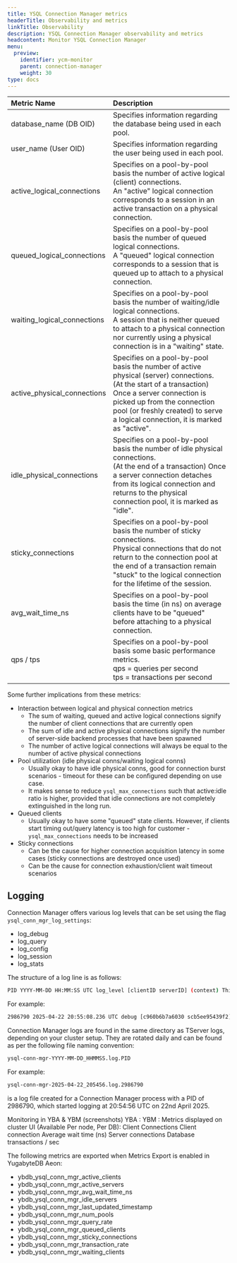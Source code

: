 ```yaml
---
title: YSQL Connection Manager metrics
headerTitle: Observability and metrics
linkTitle: Observability
description: YSQL Connection Manager observability and metrics
headcontent: Monitor YSQL Connection Manager
menu:
  preview:
    identifier: ycm-monitor
    parent: connection-manager
    weight: 30
type: docs
---
```


| Metric Name | Description |
| :--- | :--- |
| database_name (DB OID) | Specifies information regarding the database being used in each pool. |
| user_name (User OID) | Specifies information regarding the user being used in each pool. |
| active_logical_connections | Specifies on a pool-by-pool basis the number of active logical (client) connections.<br>An "active" logical connection corresponds to a session in an active transaction on a physical connection. |
| queued_logical_connections | Specifies on a pool-by-pool basis the number of queued logical connections.<br>A "queued" logical connection corresponds to a session that is queued up to attach to a physical connection. |
| waiting_logical_connections | Specifies on a pool-by-pool basis the number of waiting/idle logical connections.<br>A session that is neither queued to attach to a physical connection nor currently using a physical connection is in a "waiting" state. |
| active_physical_connections | Specifies on a pool-by-pool basis the number of active physical (server) connections.<br>(At the start of a transaction) Once a server connection is picked up from the connection pool (or freshly created) to serve a logical connection, it is marked as "active". |
| idle_physical_connections | Specifies on a pool-by-pool basis the number of idle physical connections.<br>(At the end of a transaction) Once a server connection detaches from its logical connection and returns to the physical connection pool, it is marked as "idle". |
| sticky_connections | Specifies on a pool-by-pool basis the number of sticky connections.<br>Physical connections that do not return to the connection pool at the end of a transaction remain "stuck" to the logical connection for the lifetime of the session. |
| avg_wait_time_ns | Specifies on a pool-by-pool basis the time (in ns) on average clients have to be "queued" before attaching to a physical connection. |
| qps / tps | Specifies on a pool-by-pool basis some basic performance metrics.<br>qps = queries per second<br>tps = transactions per second |

Some further implications from these metrics:

- Interaction between logical and physical connection metrics
  - The sum of waiting, queued and active logical connections signify the number of client connections that are currently open
  - The sum of idle and active physical connections signify the number of server-side backend processes that have been spawned
  - The number of active logical connections will always be equal to the number of active physical connections
- Pool utilization (idle physical conns/waiting logical conns)
  - Usually okay to have idle physical conns, good for connection burst scenarios - timeout for these can be configured depending on use case.
  - It makes sense to reduce `ysql_max_connections` such that active:idle ratio is higher, provided that idle connections are not completely extinguished in the long run.
- Queued clients
  - Usually okay to have some "queued" state clients. However, if clients start timing out/query latency is too high for customer - `ysql_max_connections` needs to be increased
- Sticky connections
  - Can be the cause for higher connection acquisition latency in some cases (sticky connections are destroyed once used)
  - Can be the cause for connection exhaustion/client wait timeout scenarios

## Logging

Connection Manager offers various log levels that can be set using the flag `ysql_conn_mgr_log_settings`:

- log_debug
- log_query
- log_config
- log_session
- log_stats

The structure of a log line is as follows:

```sh
PID YYYY-MM-DD HH:MM:SS UTC log_level [clientID serverID] (context) This is a sample log!
```

For example:

```sh
2986790 2025-04-22 20:55:08.236 UTC debug [c960b6b7a6030 scb5ee95439f2] (reset) ReadyForQuery
```

Connection Manager logs are found in the same directory as TServer logs, depending on your cluster setup. They are rotated daily and can be found as per the following file naming convention:

```sh
ysql-conn-mgr-YYYY-MM-DD_HHMMSS.log.PID
```

For example:

```sh
ysql-conn-mgr-2025-04-22_205456.log.2986790
```

is a log file created for a Connection Manager process with a PID of 2986790, which started logging at 20:54:56 UTC on 22nd April 2025.

Monitoring in YBA & YBM (screenshots)
YBA :
YBM :
Metrics displayed on cluster UI (Available Per node, Per DB):
Client Connections
Client connection Average wait time (ns)
Server connections
Database transactions / sec

The following metrics are exported when Metrics Export is enabled in YugabyteDB Aeon:

- ybdb_ysql_conn_mgr_active_clients
- ybdb_ysql_conn_mgr_active_servers 
- ybdb_ysql_conn_mgr_avg_wait_time_ns
- ybdb_ysql_conn_mgr_idle_servers
- ybdb_ysql_conn_mgr_last_updated_timestamp
- ybdb_ysql_conn_mgr_num_pools
- ybdb_ysql_conn_mgr_query_rate
- ybdb_ysql_conn_mgr_queued_clients
- ybdb_ysql_conn_mgr_sticky_connections
- ybdb_ysql_conn_mgr_transaction_rate
- ybdb_ysql_conn_mgr_waiting_clients
